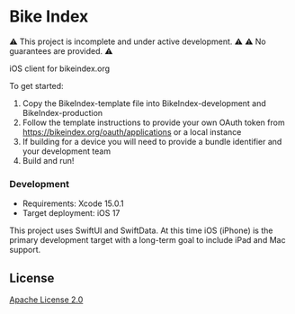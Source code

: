 # Bike Index

⚠️ This project is incomplete and under active development. ⚠️
⚠️ No guarantees are provided. ⚠️

iOS client for bikeindex.org

To get started:

1. Copy the BikeIndex-template file into BikeIndex-development and BikeIndex-production
2. Follow the template instructions to provide your own OAuth token from https://bikeindex.org/oauth/applications or a local instance
3. If building for a device you will need to provide a bundle identifier and your development team
4. Build and run!

### Development

- Requirements: Xcode 15.0.1
- Target deployment: iOS 17

This project uses SwiftUI and SwiftData. At this time iOS (iPhone) is the primary development target with a long-term goal to include iPad and Mac support.

## License

[Apache License 2.0](LICENSE.txt)
